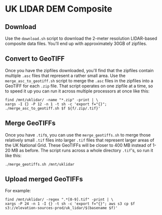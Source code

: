 # UK LIDAR DEM Composite

## Download

Use the `download.sh` script to download the 2-meter resolution LIDAR-based composite data files. You'll end up with approximately 30GB of zipfiles.

## Convert to GeoTIFF

Once you have the zipfiles downloaded, you'll find that the zipfiles contain multiple `.asc` files that represent a rather small area. Use the `merge_asc_to_geotiff.sh` script to merge the `.asc` files in the zipfiles into a GeoTIFF for each `.zip` file. That script operates on one zipfile at a time, so to speed it up you can run it across multiple processors at once like this:

```
find /mnt/uklidar/ -name "*.zip" -print | \
xargs -I {} -P 12 -n 1 -t sh -c 'export f="{}"; ./merge_asc_to_geotiff.sh $f ${f/.zip/.tif}'
```

## Merge GeoTIFFs

Once you have `.tif`s, you can use the `merge_geotiffs.sh` to merge those relatively small `.tif` files into larger `.tif` files that represent larger areas of the UK National Grid. These GeoTIFFs will be closer to 400 MB instead of 1-20 MB as before. The script runs across a whole directory `.tif`'s, so run it like this:

```
./merge_geotiffs.sh /mnt/uklidar
```

## Upload merged GeoTIFFs

For example:

```
find /mnt/uklidar/ -regex ".*[0-9].tif" -print | \
xargs -P 24 -n 1 -I {} -t sh -c 'export f="{}"; aws s3 cp $f s3://elevation-sources-prod/uk_lidar/$(basename $f)'
```
